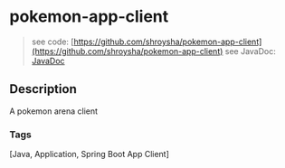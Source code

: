 # pokemon-app-client
> see code: [https://github.com/shroysha/pokemon-app-client](https://github.com/shroysha/pokemon-app-client)
> see JavaDoc: [JavaDoc](docs/javadoc/index.html)

## Description
A pokemon arena client

### Tags
[Java, Application, Spring Boot App Client]
